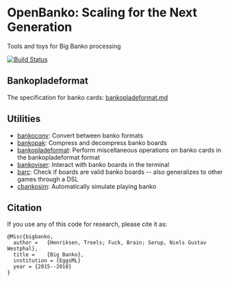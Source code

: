 # OpenBanko: Scaling for the Next Generation

Tools and toys for Big Banko processing

[![Build Status](https://travis-ci.org/Athas/banko.svg?branch=master)](https://travis-ci.org/Athas/banko)


## Bankopladeformat

The specification for banko cards: [bankopladeformat.md](bankopladeformat.md)


## Utilities

+ [bankoconv](bankoconv/README.md): Convert between banko formats
+ [bankopak](bankopak/README.md): Compress and decompress banko boards
+ [bankopladeformat](bankopladeformat/README.md): Perform miscellaneous
  operations on banko cards in the bankopladeformat format
+ [bankoviser](bankoviser/README.md): Interact with banko boards in the terminal
+ [barc](barc/README.md): Check if boards are valid banko boards -- also
  generalizes to other games through a DSL
+ [cbankosim](cbankosim/): Automatically simulate playing banko


## Citation

If you use any of this code for research, please cite it as:

    @Misc{bigbanko,
      author =   {Henriksen, Troels; Fuck, Brain; Serup, Niels Gustav Westphal},
      title =    {Big Banko},
      institution = {EggsML}
      year = {2015--2018}
    }
